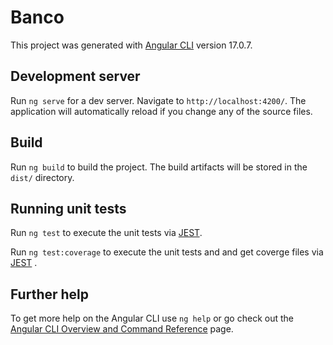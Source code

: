 # Banco

This project was generated with [Angular CLI](https://github.com/angular/angular-cli) version 17.0.7.

## Development server

Run `ng serve` for a dev server. Navigate to `http://localhost:4200/`. The application will automatically reload if you change any of the source files.

## Build

Run `ng build` to build the project. The build artifacts will be stored in the `dist/` directory.

## Running unit tests

Run `ng test` to execute the unit tests via [JEST](https://jestjs.io/).

Run `ng test:coverage` to execute the unit tests and and get coverge files via [JEST](https://jestjs.io/) .

## Further help

To get more help on the Angular CLI use `ng help` or go check out the [Angular CLI Overview and Command Reference](https://angular.io/cli) page.
